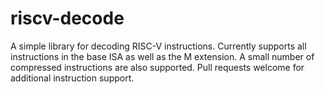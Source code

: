 # riscv-decode
A simple library for decoding RISC-V instructions. Currently supports all instructions in the base ISA as well as the M extension. A small number of compressed instructions are also supported. Pull requests welcome for additional instruction support.


